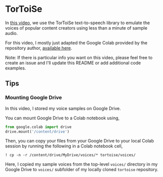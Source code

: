 # TorToiSe

In [this video](https://youtu.be/Bbg-dPLTUhE), we use the TorToiSe text-to-speech library to emulate the voices of popular content creators using less than a minute of sample audio.

For this video, I mostly just adapted the Google Colab provided by the repository author, [available here](https://colab.research.google.com/github/neonbjb/tortoise-tts/blob/main/tortoise_tts.ipynb).

Note: If there is particular info you want on this video, please feel free to create an issue and I'll update this README or add additional code examples.

## Tips

### Mounting Google Drive
In this video, I stored my voice samples on Google Drive.

You can mount Google Drive to a Colab notebook using,
```python
from google.colab import drive
drive.mount('/content/drive')
```

Then, you can copy your files from your Google Drive to your local Colab session by running the following in a Colab notebook cell,

```
! cp -n -r /content/drive/MyDrive/voices/* tortoise/voices/
```

Here, I copied my sample voices from the top-level `voices/` directory in my Google Drive to `voices/` subfolder of my locally cloned `tortoise` repository.
